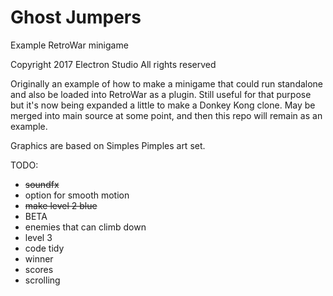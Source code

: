 # Ghost Jumpers
Example RetroWar minigame

Copyright 2017 Electron Studio
All rights reserved


Originally an example of how to make a minigame that could run standalone and also
be loaded into RetroWar as a plugin.  Still useful for that purpose but it's now
being expanded a little to make a Donkey Kong clone.  May be merged into main
source at some point, and then this repo will remain as an example.

Graphics are based on Simples Pimples art set.

TODO:
* <strike>soundfx</strike>
* option for smooth motion
* <strike>make level 2 blue</strike>
* BETA
* enemies that can climb down
* level 3
* code tidy
* winner
* scores
* scrolling